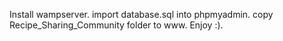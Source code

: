 Install wampserver.
import database.sql into phpmyadmin.
copy Recipe_Sharing_Community folder to www. 
Enjoy :).
